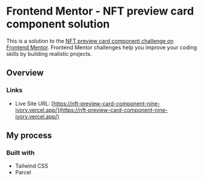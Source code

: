 # Frontend Mentor - NFT preview card component solution

This is a solution to the [NFT preview card component challenge on Frontend Mentor](https://www.frontendmentor.io/challenges/nft-preview-card-component-SbdUL_w0U). Frontend Mentor challenges help you improve your coding skills by building realistic projects.

## Overview

### Links

- Live Site URL: [https://nft-preview-card-component-nine-ivory.vercel.app/](https://nft-preview-card-component-nine-ivory.vercel.app/)

## My process

### Built with

- Tailwind CSS
- Parcel
